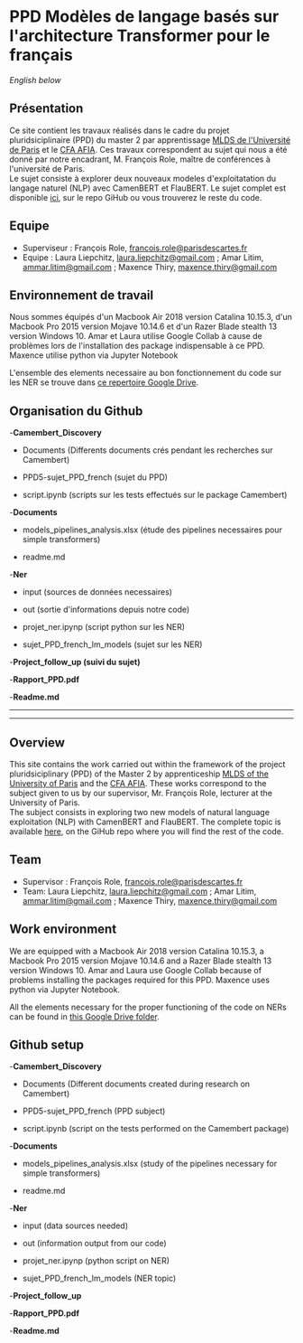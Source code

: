 # PPD Modèles de langage basés sur l'architecture Transformer pour le français


*English below*

## Présentation

Ce site contient les travaux réalisés dans le cadre du projet  
pluridsiciplinaire (PPD) du master 2 par apprentissage [MLDS de l'Université de Paris](http://lipade.mi.parisdescartes.fr/?page_id=242&lang=fr) et le [CFA AFIA](https://www.cfa-afia.com/). Ces travaux correspondent au sujet qui nous a été donné par notre encadrant, M. François Role, maître de conférences à l'université de Paris.  
Le sujet consiste à explorer deux nouveaux modeles d'exploitatation du langage naturel (NLP) avec CamenBERT et FlauBERT.
Le sujet complet est disponible [ici](https://github.com/C4viar/PPD_MSLD_2019_2020_LL-AL-MT.git), sur le repo GiHub ou vous trouverez le reste du code.

## Equipe

 - Superviseur : François Role, francois.role@parisdescartes.fr
 - Equipe : Laura Liepchitz, laura.liepchitz@gmail.com ; Amar Litim, ammar.litim@gmail.com ; Maxence Thiry, maxence.thiry@gmail.com

## Environnement de travail

Nous sommes équipés d'un Macbook Air 2018 version Catalina 10.15.3, d'un Macbook Pro 2015 version Mojave 10.14.6 et d'un Razer Blade stealth 13 version Windows 10. 
Amar et Laura utilise Google Collab à cause de problèmes lors de l'installation des package indispensable à ce PPD. Maxence utilise python via Jupyter Notebook

L'ensemble des elements necessaire au bon fonctionnement du code  sur les NER se trouve dans [ce repertoire Google Drive](https://drive.google.com/drive/folders/1gIx6SZ3i5eaYLZ__MIbDU2TwnJIETX0m?usp=sharing). 


## Organisation du Github


-**Camembert_Discovery**

- Documents (Differents documents crés pendant les recherches sur Camembert)

- PPD5-sujet_PPD_french (sujet du PPD)

- script.ipynb (scripts sur les tests effectués sur le package Camembert)

-**Documents**

- models_pipelines_analysis.xlsx (étude des pipelines necessaires pour simple transformers)

- readme.md

-**Ner**

- input (sources de données necessaires)

- out (sortie d'informations depuis notre code)

- projet_ner.ipynp (script python sur les NER)

- sujet_PPD_french_lm_models (sujet sur les NER)

-**Project_follow_up (suivi du sujet)**


-**Rapport_PPD.pdf**

-**Readme.md**


----------
----------

## Overview

This site contains the work carried out within the framework of the project  
pluridsiciplinary (PPD) of the Master 2 by apprenticeship [MLDS of the University of Paris](http://lipade.mi.parisdescartes.fr/?page_id=242&lang=fr) and the [CFA AFIA](https://www.cfa-afia.com/). These works correspond to the subject given to us by our supervisor, Mr. François Role, lecturer at the University of Paris.  
The subject consists in exploring two new models of natural language exploitation (NLP) with CamenBERT and FlauBERT.
The complete topic is available [here](https://github.com/C4viar/PPD_MSLD_2019_2020_LL-AL-MT.git), on the GiHub repo where you will find the rest of the code.

## Team

 - Supervisor : François Role, francois.role@parisdescartes.fr
 - Team: Laura Liepchitz, laura.liepchitz@gmail.com ; Amar Litim, ammar.litim@gmail.com ; Maxence Thiry, maxence.thiry@gmail.com

## Work environment

We are equipped with a Macbook Air 2018 version Catalina 10.15.3, a Macbook Pro 2015 version Mojave 10.14.6 and a Razer Blade stealth 13 version Windows 10. 
Amar and Laura use Google Collab because of problems installing the packages required for this PPD. Maxence uses python via Jupyter Notebook.


All the elements necessary for the proper functioning of the code on NERs can be found in [this Google Drive folder](https://drive.google.com/drive/folders/1gIx6SZ3i5eaYLZ__MIbDU2TwnJIETX0m?usp=sharing). 


## Github setup

-**Camembert_Discovery**

- Documents (Different documents created during research on Camembert)

- PPD5-sujet_PPD_french (PPD subject)

- script.ipynb (script on the tests performed on the Camembert package)

-**Documents**

- models_pipelines_analysis.xlsx (study of the pipelines necessary for simple transformers)

- readme.md

-**Ner**

- input (data sources needed)

- out (information output from our code)

- projet_ner.ipynp (python script on NER)

- sujet_PPD_french_lm_models (NER topic)

-**Project_follow_up**

-**Rapport_PPD.pdf**

-**Readme.md**